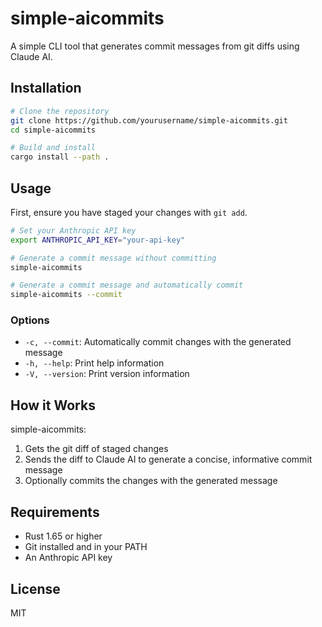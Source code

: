 # simple-aicommits

A simple CLI tool that generates commit messages from git diffs using Claude AI.

## Installation

```bash
# Clone the repository
git clone https://github.com/yourusername/simple-aicommits.git
cd simple-aicommits

# Build and install
cargo install --path .
```

## Usage

First, ensure you have staged your changes with `git add`.

```bash
# Set your Anthropic API key
export ANTHROPIC_API_KEY="your-api-key"

# Generate a commit message without committing
simple-aicommits

# Generate a commit message and automatically commit
simple-aicommits --commit
```

### Options

- `-c, --commit`: Automatically commit changes with the generated message
- `-h, --help`: Print help information
- `-V, --version`: Print version information

## How it Works

simple-aicommits:

1. Gets the git diff of staged changes
2. Sends the diff to Claude AI to generate a concise, informative commit message
3. Optionally commits the changes with the generated message

## Requirements

- Rust 1.65 or higher
- Git installed and in your PATH
- An Anthropic API key

## License

MIT